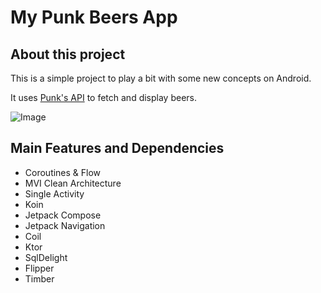 # My Punk Beers App

## About this project

This is a simple project to play a bit with some new concepts on Android.

It uses [Punk's API](https://punkapi.com/documentation/v2) to fetch and display beers.

![Image](https://github.com/alvaromr/mypunkbeers_android/blob/main/app.gif)

## Main Features and Dependencies

+ Coroutines & Flow
+ MVI Clean Architecture
+ Single Activity
+ Koin
+ Jetpack Compose
+ Jetpack Navigation
+ Coil
+ Ktor
+ SqlDelight
+ Flipper
+ Timber

